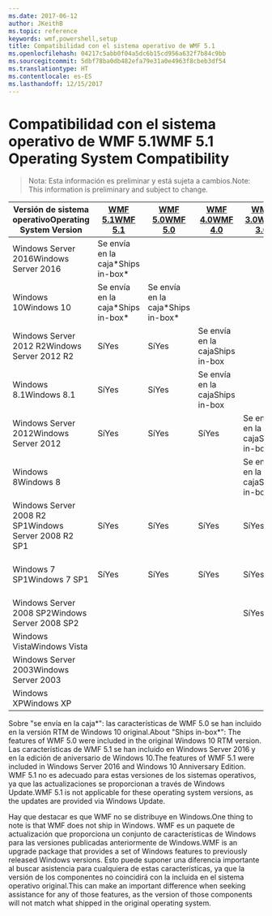 ```yaml
---
ms.date: 2017-06-12
author: JKeithB
ms.topic: reference
keywords: wmf,powershell,setup
title: Compatibilidad con el sistema operativo de WMF 5.1
ms.openlocfilehash: 04217c5abb0f04a5dc6b15cd956a632f7b84c9bb
ms.sourcegitcommit: 5dbf78ba0db482efa79e31a0e4963f8cbeb3df54
ms.translationtype: HT
ms.contentlocale: es-ES
ms.lasthandoff: 12/15/2017
---
```

# <a name="wmf-51-operating-system-compatibility"></a><span data-ttu-id="e1720-103">Compatibilidad con el sistema operativo de WMF 5.1</span><span class="sxs-lookup"><span data-stu-id="e1720-103">WMF 5.1 Operating System Compatibility</span></span> #

> <span data-ttu-id="e1720-104">Nota: Esta información es preliminar y está sujeta a cambios.</span><span class="sxs-lookup"><span data-stu-id="e1720-104">Note: This information is preliminary and subject to change.</span></span>

| <span data-ttu-id="e1720-105">Versión de sistema operativo</span><span class="sxs-lookup"><span data-stu-id="e1720-105">Operating System Version</span></span> | [<span data-ttu-id="e1720-106">WMF 5.1</span><span class="sxs-lookup"><span data-stu-id="e1720-106">WMF 5.1</span></span>](https://aka.ms/wmf51download) | [<span data-ttu-id="e1720-107">WMF 5.0</span><span class="sxs-lookup"><span data-stu-id="e1720-107">WMF 5.0</span></span>](https://aka.ms/wmf5download) | [<span data-ttu-id="e1720-108">WMF 4.0</span><span class="sxs-lookup"><span data-stu-id="e1720-108">WMF 4.0</span></span>](https://aka.ms/wmf4download) |  [<span data-ttu-id="e1720-109">WMF 3.0</span><span class="sxs-lookup"><span data-stu-id="e1720-109">WMF 3.0</span></span>](https://aka.ms/wmf3download) | [<span data-ttu-id="e1720-110">WMF 2.0</span><span class="sxs-lookup"><span data-stu-id="e1720-110">WMF 2.0</span></span>](https://aka.ms/wmf2download) |
| ------------------------ | ----------- | ----------- | ----------- | ------------ |  ------------- |
| <span data-ttu-id="e1720-111">Windows Server 2016</span><span class="sxs-lookup"><span data-stu-id="e1720-111">Windows Server 2016</span></span> | <span data-ttu-id="e1720-112">Se envía en la caja\*</span><span class="sxs-lookup"><span data-stu-id="e1720-112">Ships in-box\*</span></span> |  |  |  |  |
| <span data-ttu-id="e1720-113">Windows 10</span><span class="sxs-lookup"><span data-stu-id="e1720-113">Windows 10</span></span> | <span data-ttu-id="e1720-114">Se envía en la caja\*</span><span class="sxs-lookup"><span data-stu-id="e1720-114">Ships in-box\*</span></span> | <span data-ttu-id="e1720-115">Se envía en la caja\*</span><span class="sxs-lookup"><span data-stu-id="e1720-115">Ships in-box\*</span></span>  | | | |  
| <span data-ttu-id="e1720-116">Windows Server 2012 R2</span><span class="sxs-lookup"><span data-stu-id="e1720-116">Windows Server 2012 R2</span></span>| <span data-ttu-id="e1720-117">Sí</span><span class="sxs-lookup"><span data-stu-id="e1720-117">Yes</span></span> | <span data-ttu-id="e1720-118">Sí</span><span class="sxs-lookup"><span data-stu-id="e1720-118">Yes</span></span> | <span data-ttu-id="e1720-119">Se envía en la caja</span><span class="sxs-lookup"><span data-stu-id="e1720-119">Ships in-box</span></span> |  |  |
| <span data-ttu-id="e1720-120">Windows 8.1</span><span class="sxs-lookup"><span data-stu-id="e1720-120">Windows 8.1</span></span> | <span data-ttu-id="e1720-121">Sí</span><span class="sxs-lookup"><span data-stu-id="e1720-121">Yes</span></span> | <span data-ttu-id="e1720-122">Sí</span><span class="sxs-lookup"><span data-stu-id="e1720-122">Yes</span></span> |  <span data-ttu-id="e1720-123">Se envía en la caja</span><span class="sxs-lookup"><span data-stu-id="e1720-123">Ships in-box</span></span> |  |  |
| <span data-ttu-id="e1720-124">Windows Server 2012</span><span class="sxs-lookup"><span data-stu-id="e1720-124">Windows Server 2012</span></span> | <span data-ttu-id="e1720-125">Sí</span><span class="sxs-lookup"><span data-stu-id="e1720-125">Yes</span></span> | <span data-ttu-id="e1720-126">Sí</span><span class="sxs-lookup"><span data-stu-id="e1720-126">Yes</span></span> | <span data-ttu-id="e1720-127">Sí</span><span class="sxs-lookup"><span data-stu-id="e1720-127">Yes</span></span> |  <span data-ttu-id="e1720-128">Se envía en la caja</span><span class="sxs-lookup"><span data-stu-id="e1720-128">Ships in-box</span></span> | |
| <span data-ttu-id="e1720-129">Windows 8</span><span class="sxs-lookup"><span data-stu-id="e1720-129">Windows 8</span></span> |  |  |  | <span data-ttu-id="e1720-130">Se envía en la caja</span><span class="sxs-lookup"><span data-stu-id="e1720-130">Ships in-box</span></span> | |
| <span data-ttu-id="e1720-131">Windows Server 2008 R2 SP1</span><span class="sxs-lookup"><span data-stu-id="e1720-131">Windows Server 2008 R2 SP1</span></span> | <span data-ttu-id="e1720-132">Sí</span><span class="sxs-lookup"><span data-stu-id="e1720-132">Yes</span></span> | <span data-ttu-id="e1720-133">Sí</span><span class="sxs-lookup"><span data-stu-id="e1720-133">Yes</span></span> | <span data-ttu-id="e1720-134">Sí</span><span class="sxs-lookup"><span data-stu-id="e1720-134">Yes</span></span> |  <span data-ttu-id="e1720-135">Sí</span><span class="sxs-lookup"><span data-stu-id="e1720-135">Yes</span></span>| <span data-ttu-id="e1720-136">Se envía en la caja</span><span class="sxs-lookup"><span data-stu-id="e1720-136">Ships in-box</span></span> |
| <span data-ttu-id="e1720-137">Windows 7 SP1</span><span class="sxs-lookup"><span data-stu-id="e1720-137">Windows 7 SP1</span></span>  | <span data-ttu-id="e1720-138">Sí</span><span class="sxs-lookup"><span data-stu-id="e1720-138">Yes</span></span> | <span data-ttu-id="e1720-139">Sí</span><span class="sxs-lookup"><span data-stu-id="e1720-139">Yes</span></span> | <span data-ttu-id="e1720-140">Sí</span><span class="sxs-lookup"><span data-stu-id="e1720-140">Yes</span></span> | <span data-ttu-id="e1720-141">Sí</span><span class="sxs-lookup"><span data-stu-id="e1720-141">Yes</span></span> | <span data-ttu-id="e1720-142">Se envía en la caja</span><span class="sxs-lookup"><span data-stu-id="e1720-142">Ships in-box</span></span> |
| <span data-ttu-id="e1720-143">Windows Server 2008 SP2</span><span class="sxs-lookup"><span data-stu-id="e1720-143">Windows Server 2008 SP2</span></span> | | | | <span data-ttu-id="e1720-144">Sí</span><span class="sxs-lookup"><span data-stu-id="e1720-144">Yes</span></span> | <span data-ttu-id="e1720-145">Sí</span><span class="sxs-lookup"><span data-stu-id="e1720-145">Yes</span></span> |
| <span data-ttu-id="e1720-146">Windows Vista</span><span class="sxs-lookup"><span data-stu-id="e1720-146">Windows Vista</span></span> | | | | | <span data-ttu-id="e1720-147">Sí</span><span class="sxs-lookup"><span data-stu-id="e1720-147">Yes</span></span> |
| <span data-ttu-id="e1720-148">Windows Server 2003</span><span class="sxs-lookup"><span data-stu-id="e1720-148">Windows Server 2003</span></span>| | | |  | <span data-ttu-id="e1720-149">Sí</span><span class="sxs-lookup"><span data-stu-id="e1720-149">Yes</span></span> |
| <span data-ttu-id="e1720-150">Windows XP</span><span class="sxs-lookup"><span data-stu-id="e1720-150">Windows XP</span></span> | | | |  | <span data-ttu-id="e1720-151">Sí</span><span class="sxs-lookup"><span data-stu-id="e1720-151">Yes</span></span> |


<span data-ttu-id="e1720-152">Sobre "se envía en la caja\*": las características de WMF 5.0 se han incluido en la versión RTM de Windows 10 original.</span><span class="sxs-lookup"><span data-stu-id="e1720-152">About "Ships in-box\*": The features of WMF 5.0 were included in the original Windows 10 RTM version.</span></span>
<span data-ttu-id="e1720-153">Las características de WMF 5.1 se han incluido en Windows Server 2016 y en la edición de aniversario de Windows 10.</span><span class="sxs-lookup"><span data-stu-id="e1720-153">The features of WMF 5.1 were included in Windows Server 2016 and Windows 10 Anniversary Edition.</span></span> <span data-ttu-id="e1720-154">WMF 5.1 no es adecuado para estas versiones de los sistemas operativos, ya que las actualizaciones se proporcionan a través de Windows Update.</span><span class="sxs-lookup"><span data-stu-id="e1720-154">WMF 5.1 is not applicable for these operating system versions, as the updates are provided via Windows Update.</span></span>


<span data-ttu-id="e1720-155">Hay que destacar es que WMF no se distribuye en Windows.</span><span class="sxs-lookup"><span data-stu-id="e1720-155">One thing to note is that WMF does not ship in Windows.</span></span> <span data-ttu-id="e1720-156">WMF es un paquete de actualización que proporciona un conjunto de características de Windows para las versiones publicadas anteriormente de Windows.</span><span class="sxs-lookup"><span data-stu-id="e1720-156">WMF is an upgrade package that provides a set of Windows features to previously released Windows versions.</span></span> <span data-ttu-id="e1720-157">Esto puede suponer una diferencia importante al buscar asistencia para cualquiera de estas características, ya que la versión de los componentes no coincidirá con la incluida en el sistema operativo original.</span><span class="sxs-lookup"><span data-stu-id="e1720-157">This can make an important difference when seeking assistance for any of those features, as the version of those components will not match what shipped in the original operating system.</span></span>

